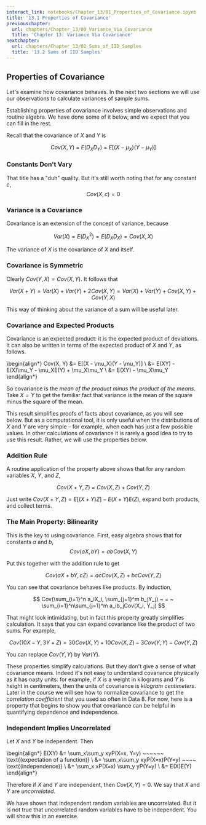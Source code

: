 ```yaml
---
interact_link: notebooks/Chapter_13/01_Properties_of_Covariance.ipynb
title: '13.1 Properties of Covariance'
previouschapter:
  url: chapters/Chapter_13/00_Variance_Via_Covariance
  title: 'Chapter 13: Variance Via Covariance'
nextchapter:
  url: chapters/Chapter_13/02_Sums_of_IID_Samples
  title: '13.2 Sums of IID Samples'
---
```


## Properties of Covariance ##

Let's examine how covariance behaves. In the next two sections we will use our observations to calculate variances of sample sums.

Establishing properties of covariance involves simple observations and routine algebra. We have done some of it below, and we expect that you can fill in the rest.

Recall that the covariance of $X$ and $Y$ is 

$$
Cov(X, Y) ~ = ~ E(D_XD_Y) ~ = ~ E[(X - \mu_X)(Y - \mu_Y)]
$$

### Constants Don't Vary ###
That title has a "duh" quality. But it's still worth noting that for any constant $c$,
$$
Cov(X, c) = 0
$$

### Variance is a Covariance ##
Covariance is an extension of the concept of variance, because

$$
Var(X) = E(D_X^2) = E(D_XD_X) = Cov(X, X)
$$

The variance of $X$ is the covariance of $X$ and itself.

### Covariance is Symmetric ###
Clearly $Cov(Y, X) = Cov(X, Y)$. It follows that

$$
Var(X + Y) = Var(X) + Var(Y) + 2Cov(X, Y) = Var(X) + Var(Y) + Cov(X, Y) + Cov(Y, X)
$$

This way of thinking about the variance of a sum will be useful later.

### Covariance and Expected Products ###
Covariance *is* an expected product: it is the expected product of deviations. It can also be written in terms of the expected product of $X$ and $Y$, as follows.

\begin{align*}
Cov(X, Y) &= E[(X - \mu_X)(Y - \mu_Y)] \\
&= E(XY) - E(X)\mu_Y - \mu_XE(Y) + \mu_X\mu_Y \\
&= E(XY) - \mu_X\mu_Y
\end{align*}

So covariance is the *mean of the product minus the product of the means*. Take $X = Y$ to get the familiar fact that variance is the mean of the square minus the square of the mean.

This result simplifies proofs of facts about covariance, as you will see below. But as a computational tool, it is only useful when the distributions of $X$ and $Y$ are very simple – for example, when each has just a few possible values. In other calculations of covariance it is rarely a good idea to try to use this result. Rather, we will use the properties below.

### Addition Rule ###
A routine application of the property above shows that for any random variables $X$, $Y$, and $Z$,

$$
Cov(X+Y, Z) ~ = ~ Cov(X, Z) + Cov(Y, Z)
$$

Just write $Cov(X+Y, Z) = E[(X+Y)Z] - E(X+Y)E(Z)$, expand both products, and collect terms.

### The Main Property: Bilinearity ###
This is the key to using covariance. First, easy algebra shows that for constants $a$ and $b$,
$$
Cov(aX, bY) = abCov(X, Y)
$$

Put this together with the addition rule to get

$$
Cov(aX + bY, cZ) = acCov(X, Z) + bcCov(Y, Z)
$$

You can see that covariance behaves like products. By induction,

$$
Cov(\sum_{i=1}^n a_iX_i, \sum_{j=1}^m b_jY_j) ~ = ~
\sum_{i=1}^n\sum_{j=1}^m a_ib_jCov(X_i, Y_j)
$$

That might look intimidating, but in fact this property greatly simplifies calculation. It says that you can expand covariance like the product of two sums. For example,

$$
Cov(10X - Y, 3Y + Z) = 30Cov(X, Y) + 10Cov(X, Z) - 3Cov(Y, Y) - Cov(Y, Z)
$$

You can replace $Cov(Y, Y)$ by $Var(Y)$.

These properties simplify calculations. But they don't give a sense of what covariance means. Indeed it's not easy to understand covariance physically as it has nasty units: for example, if $X$ is a weight in kilograms and $Y$ is height in centimeters, then the units of covariance is *kilogram centimeters*. Later in the course we will see how to normalize covariance to get the *correlation coefficient* that you used so often in Data 8. For now, here is a property that begins to show you that covariance can be helpful in quantifying dependence and independence.

### Independent Implies Uncorrelated ###
Let $X$ and $Y$ be independent. Then

\begin{align*}
E(XY) &= \sum_x\sum_y xyP(X=x, Y=y) ~~~~~~ \text{(expectation of a function)} \\
&= \sum_x\sum_y xyP(X=x)P(Y=y) ~~~~ \text{(independence)} \\
&= \sum_x xP(X=x) \sum_y yP(Y=y) \\
&= E(X)E(Y)
\end{align*}

Therefore if $X$ and $Y$ are independent, then $Cov(X, Y) = 0$. We say that $X$ and $Y$ are *uncorrelated*.

We have shown that independent random variables are uncorrelated. But it is not true that uncorrelated random variables have to be independent. You will show this in an exercise.
